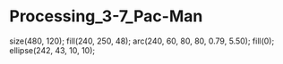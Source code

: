 # Processing_3-7_Pac-Man
size(480, 120);
fill(240, 250, 48);
arc(240, 60, 80, 80, 0.79, 5.50);
fill(0);
ellipse(242, 43, 10, 10);
